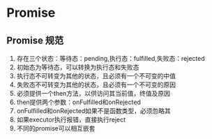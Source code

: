 # Promise

## Promise 规范

1. 存在三个状态：等待态：pending,执行态：fulfilled,失败态：rejected
2. 初始态为等待态，可以转换为执行态和失败态
3. 执行态不可转变为其他的状态，且必须有一个不可变的中值
4. 失败态不可转变为其他的状态，且必须有一个不可变的原因
5. 必须提供一个then方法，以供访问其当前值，终值及原因
6. then提供两个参数：onFulfilled和onRejected
7. onFulfilled和onRejected如果不是函数类型，必须忽略其
8. 如果executor执行报错，直接执行reject
9. 不同的promise可以相互嵌套
